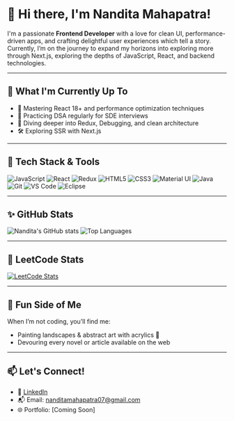 # 👋 Hi there, I'm Nandita Mahapatra!

I'm a passionate **Frontend Developer** with a love for clean UI, performance-driven apps, and crafting delightful user experiences which tell a story. 
Currently, I’m on the journey to expand my horizons into exploring more through Next.js, exploring the depths of JavaScript, React, and backend technologies.

---

## 🔭 What I'm Currently Up To

- 🚀 Mastering React 18+ and performance optimization techniques
- 🔁 Practicing DSA regularly for SDE interviews
- 🧠 Diving deeper into Redux, Debugging, and clean architecture
- 🛠️ Exploring SSR with Next.js

---

## 🧰 Tech Stack & Tools

![JavaScript](https://img.shields.io/badge/-JavaScript-F7DF1E?style=flat&logo=javascript&logoColor=black)
![React](https://img.shields.io/badge/-React-61DAFB?style=flat&logo=react&logoColor=white)
![Redux](https://img.shields.io/badge/-Redux-764ABC?style=flat&logo=redux&logoColor=white)
![HTML5](https://img.shields.io/badge/-HTML5-E34F26?style=flat&logo=html5&logoColor=white)
![CSS3](https://img.shields.io/badge/-CSS3-1572B6?style=flat&logo=css3&logoColor=white)
![Material UI](https://img.shields.io/badge/-MaterialUI-0081CB?style=flat&logo=mui&logoColor=white)
![Java](https://img.shields.io/badge/-Java-007396?style=flat&logo=java&logoColor=white)
![Git](https://img.shields.io/badge/-Git-F05032?style=flat&logo=git&logoColor=white)
![VS Code](https://img.shields.io/badge/-VSCode-007ACC?style=flat&logo=visual-studio-code&logoColor=white)
![Eclipse](https://img.shields.io/badge/-Eclipse-2C2255?style=flat&logo=eclipse&logoColor=white)
<!--
---

## 📌 Featured Projects

### 🔹 [Project Name](https://github.com/your-username/project-repo)
> A brief one-liner about what it does.  
> 🔧 Tech Stack: React, Redux, Material UI

### 🔹 [Project Name](https://github.com/your-username/project-repo)
> Another project highlight here.  
> 🌐 Tech Used: HTML, CSS, JavaScript
--->
---

## ✨ GitHub Stats

![Nandita's GitHub stats](https://github-readme-stats.vercel.app/api?username=your-username&show_icons=true&theme=tokyonight)
![Top Languages](https://github-readme-stats.vercel.app/api/top-langs/?username=your-username&layout=compact&theme=tokyonight)

---

## 🧠 LeetCode Stats

[![LeetCode Stats](https://leetcard.jacoblin.cool/nanditamahapatra07?theme=dark&font=Karma)](https://leetcode.com/u/nanditamahapatra07/)
<!--
---

## 📝 I Also Write on Medium

I love turning complex tech topics into easy-to-understand stories.

- ✍️ [My Medium Articles](https://medium.com/@your-medium-username)
--->
---

## 🎨 Fun Side of Me

When I’m not coding, you’ll find me:
- Painting landscapes & abstract art with acrylics 🎨
- Devouring every novel or article available on the web

---

## 📫 Let's Connect!

- 💼 [LinkedIn](https://www.linkedin.com/in/nandita-mahapatra/)
- 📬 Email: nanditamahapatra07@gmail.com
- 🌐 Portfolio: [Coming Soon]


<!---
NanditaMahapatra/NanditaMahapatra is a ✨ special ✨ repository because its `README.md` (this file) appears on your GitHub profile.
You can click the Preview link to take a look at your changes.
--->
